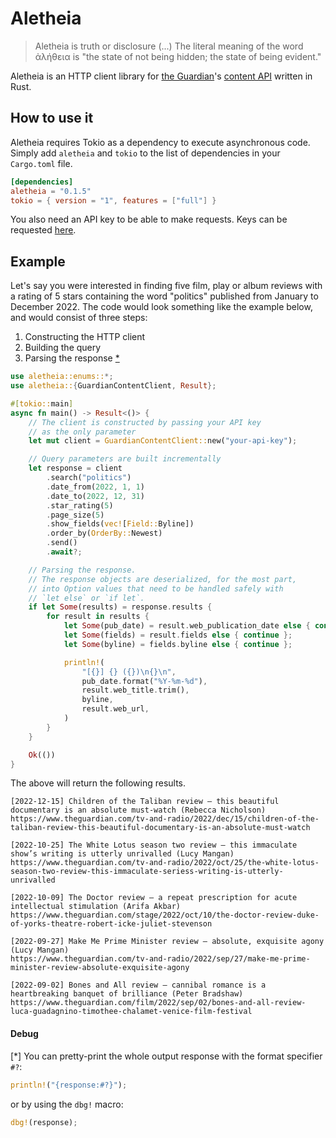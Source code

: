 # Aletheia

> Aletheia is truth or disclosure (...) The literal meaning of the word ἀλήθεια is "the state of not being hidden; the state of being evident."

Aletheia is an HTTP client library for [the Guardian](https://www.theguardian.com)'s [content API](https://open-platform.theguardian.com) written in Rust.

## How to use it
Aletheia requires Tokio as a dependency to execute asynchronous code.\
Simply add `aletheia` and `tokio` to the list of dependencies in your `Cargo.toml` file.

```toml
[dependencies]
aletheia = "0.1.5"
tokio = { version = "1", features = ["full"] }
```

You also need an API key to be able to make requests. 
Keys can be requested [here](https://open-platform.theguardian.com/access/). 

## Example

Let's say you were interested in finding five film, play or album reviews with a rating of 5 stars 
containing the word "politics" published from January to December 2022.
The code would look something like the example below, and would consist of three steps:

1) Constructing the HTTP client
2) Building the query
3) Parsing the response [*](#debug)
```rust
use aletheia::enums::*;
use aletheia::{GuardianContentClient, Result};

#[tokio::main]
async fn main() -> Result<()> {
    // The client is constructed by passing your API key
    // as the only parameter
    let mut client = GuardianContentClient::new("your-api-key");

    // Query parameters are built incrementally
    let response = client
        .search("politics")
        .date_from(2022, 1, 1)
        .date_to(2022, 12, 31)
        .star_rating(5)
        .page_size(5)
        .show_fields(vec![Field::Byline])
        .order_by(OrderBy::Newest)
        .send()
        .await?;

    // Parsing the response.
    // The response objects are deserialized, for the most part,
    // into Option values that need to be handled safely with
    // `let else` or `if let`.
    if let Some(results) = response.results {
        for result in results {
            let Some(pub_date) = result.web_publication_date else { continue };
            let Some(fields) = result.fields else { continue };
            let Some(byline) = fields.byline else { continue };

            println!(
                "[{}] {} ({})\n{}\n",
                pub_date.format("%Y-%m-%d"),
                result.web_title.trim(),
                byline,
                result.web_url,
            )
        }
    }

    Ok(())
}
```

The above will return the following results.
```
[2022-12-15] Children of the Taliban review – this beautiful documentary is an absolute must-watch (Rebecca Nicholson)
https://www.theguardian.com/tv-and-radio/2022/dec/15/children-of-the-taliban-review-this-beautiful-documentary-is-an-absolute-must-watch

[2022-10-25] The White Lotus season two review – this immaculate show’s writing is utterly unrivalled (Lucy Mangan)
https://www.theguardian.com/tv-and-radio/2022/oct/25/the-white-lotus-season-two-review-this-immaculate-seriess-writing-is-utterly-unrivalled

[2022-10-09] The Doctor review – a repeat prescription for acute intellectual stimulation (Arifa Akbar)
https://www.theguardian.com/stage/2022/oct/10/the-doctor-review-duke-of-yorks-theatre-robert-icke-juliet-stevenson

[2022-09-27] Make Me Prime Minister review – absolute, exquisite agony (Lucy Mangan)
https://www.theguardian.com/tv-and-radio/2022/sep/27/make-me-prime-minister-review-absolute-exquisite-agony

[2022-09-02] Bones and All review – cannibal romance is a heartbreaking banquet of brilliance (Peter Bradshaw)
https://www.theguardian.com/film/2022/sep/02/bones-and-all-review-luca-guadagnino-timothee-chalamet-venice-film-festival
```

#### Debug
[*] You can pretty-print the whole output response with the format specifier `#?`:
```rust
println!("{response:#?}");
```
or by using the `dbg!` macro:
```rust
dbg!(response);
```